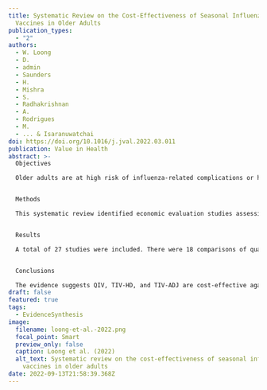 ```yaml
---
title: Systematic Review on the Cost-Effectiveness of Seasonal Influenza
  Vaccines in Older Adults
publication_types:
  - "2"
authors:
  - W. Loong
  - D.
  - admin
  - Saunders
  - H.
  - Mishra
  - S.
  - Radhakrishnan
  - A.
  - Rodrigues
  - M.
  - ... & Isaranuwatchai
doi: https://doi.org/10.1016/j.jval.2022.03.011
publication: Value in Health
abstract: >-
  Objectives

  Older adults are at high risk of influenza-related complications or hospitalization. The purpose of this systematic review is to assess the relative cost-effectiveness of all influenza vaccine options for older adults.


  Methods

  This systematic review identified economic evaluation studies assessing the cost-effectiveness of influenza vaccines in adults ≥65 years of age from 5 literature databases. Two reviewers independently selected, extracted, and appraised relevant studies using the JBI Critical Appraisal Checklist for Economic Evaluations and Heyland’s generalizability checklist. Costs were converted to 2019 Canadian dollars and adjusted for inflation and purchasing power parity.


  Results

  A total of 27 studies were included. There were 18 comparisons of quadrivalent inactivated vaccine (QIV) versus trivalent inactivated vaccine (TIV): 5 showed QIV dominated TIV (ie, lower costs and higher health benefit), and 13 showed the results depended on willingness to pay (WTP). There were 9 comparisons of high-dose TIV (TIV-HD) versus TIV: 5 showed TIV-HD dominated TIV, and 4 showed the results depended on WTP. There were 8 comparisons of adjuvanted TIV (TIV-ADJ) versus TIV: 4 showed TIV-ADJ dominated TIV, and 4 showed the results depended on WTP. There were few pairwise comparisons among QIV, TIV-HD, and TIV-ADJ.


  Conclusions

  The evidence suggests QIV, TIV-HD, and TIV-ADJ are cost-effective against TIV for a WTP threshold of $50 000 per quality-adjusted life-year. Future studies should include new and existing vaccine options for broad age ranges and use more robust methodologies—such as real-world evaluations or modeling studies accounting for methodological, structural, and parameter uncertainty.
draft: false
featured: true
tags:
  - EvidenceSynthesis
image:
  filename: loong-et-al.-2022.png
  focal_point: Smart
  preview_only: false
  caption: Loong et al. (2022)
  alt_text: Systematic review on the cost-effectiveness of seasonal influenza
    vaccines in older adults
date: 2022-09-13T21:58:39.368Z
---
```

